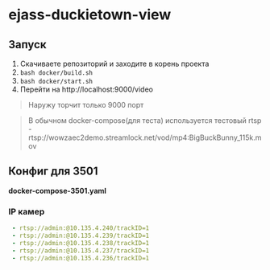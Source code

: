 # ejass-duckietown-view

## Запуск

1. Скачиваете репозиторий и заходите в корень проекта
2. `bash docker/build.sh`
3. `bash docker/start.sh`
4. Перейти на http://localhost:9000/video

> Наружу торчит только 9000 порт 

> В обычном docker-compose(для теста) используется тестовый rtsp -  rtsp://wowzaec2demo.streamlock.net/vod/mp4:BigBuckBunny_115k.mov


## Конфиг для 3501

**docker-compose-3501.yaml**

### IP камер

 ```yaml
  - rtsp://admin:@10.135.4.240/trackID=1
  - rtsp://admin:@10.135.4.239/trackID=1
  - rtsp://admin:@10.135.4.238/trackID=1
  - rtsp://admin:@10.135.4.237/trackID=1
  - rtsp://admin:@10.135.4.236/trackID=1

```
